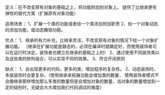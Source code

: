 定义：在不改变原有对象的基础之上，将功能附加到对象上。
提供了比继承更有弹性的替代方案（扩展原有对象功能）

适用场景：
1、扩展一个类的功能或者给一个类添加附加职责
2、给一个对象动态的添加功能，或动态撤销功能。

优点：
1、继承的有力补充，比继承灵活，不改变原有对象的情况下给一个对象扩展功能。
（继承在扩展功能是静态的，必须在编译时就确定好，而使用装饰者可以在运行时决定，装饰者也建立在继承的基础之上的）
2、通过使用不同装饰类以及这些类的排列组合，可以实现不同的效果。
3、符合开闭原则

缺点：
1、会出现更多的代码，更多的类，增加程序的复杂性。
2、动态装饰时，多层装饰时会更复杂。（使用继承来拓展功能会增加类的数量，
使用装饰者模式不会像继承那样增加那么多类的数量但是会增加对象的数量，当对象的数量增加到一定的级别时，无疑会大大增加我们代码调试的难度）
